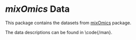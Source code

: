 # _mixOmics_ Data

This package contains the datasets from [mixOmics](https://github.com/mixOmicsTeam/mixOmics) package.

The data descriptions can be found in \code{/man}.